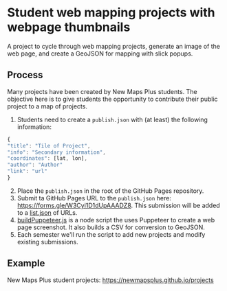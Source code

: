 # Student web mapping projects with webpage thumbnails

A project to cycle through web mapping projects, generate an image of the web page, and create a GeoJSON for mapping with slick popups.

## Process

Many projects have been created by New Maps Plus students. The objective here is to give students the opportunity to contribute their public project to a map of projects. 

1. Students need to create a `publish.json` with (at least) the following information: 

  ```js
  {
  "title": "Tile of Project",
  "info": "Secondary information",
  "coordinates": [lat, lon],
  "author": "Author"
  "link": "url"
  }
```
2. Place the `publish.json` in the root of the GitHub Pages repository. 
3. Submit ta GitHub Pages URL to the `publish.json` here: https://forms.gle/W3Cyi1D1dUpAAADZ8. This submission will be added to a [list.json](input/list.json) of URLs.
4. [buildPuppeteer.js](buildPuppeteer.js) is a node script the uses Puppeteer to create a web page screenshot. It also builds a CSV for conversion to GeoJSON. 
5. Each semester we'll run the script to add new projects and modify existing submissions.

## Example

New Maps Plus student projects: https://newmapsplus.github.io/projects
